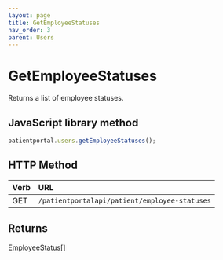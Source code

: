 ```yaml
---
layout: page
title: GetEmployeeStatuses
nav_order: 3
parent: Users
---
```


# GetEmployeeStatuses

Returns a list of employee statuses.

## JavaScript library method

```javascript
patientportal.users.getEmployeeStatuses();
```

## HTTP Method

| Verb | URL                                               |
|:-----|:--------------------------------------------------|
| GET | `/patientportalapi/patient/employee-statuses` |

## Returns

[EmployeeStatus](../objects-and-data-types/employeestatus)[]
